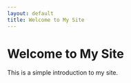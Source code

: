 ```yaml
---
layout: default
title: Welcome to My Site
---
```

<h1>Welcome to My Site</h1>
<p>This is a simple introduction to my site.</p>
<!-- This is a comment -->
